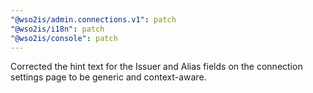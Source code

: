 ```yaml
---
"@wso2is/admin.connections.v1": patch
"@wso2is/i18n": patch
"@wso2is/console": patch
---
```


Corrected the hint text for the Issuer and Alias fields on the connection settings page to be generic and context-aware.
